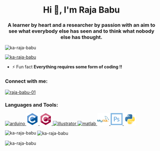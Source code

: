 <h1 align="center">Hi 👋, I'm Raja Babu</h1>
<h3 align="center">A learner by heart and a researcher by passion with an aim to see what everybody else has seen and to think what nobody else has thought.</h3>

<p align="left"> <img src="https://komarev.com/ghpvc/?username=ka-raja-babu&label=Profile%20views&color=0e75b6&style=flat" alt="ka-raja-babu" /> </p>

<p align="left"> <a href="https://github.com/ryo-ma/github-profile-trophy"><img src="https://github-profile-trophy.vercel.app/?username=ka-raja-babu" alt="ka-raja-babu" /></a> </p>

- ⚡ Fun fact **Everything requires some form of coding !!**

<h3 align="left">Connect with me:</h3>
<p align="left">
<a href="https://linkedin.com/in/raja-babu-01" target="blank"><img align="center" src="https://raw.githubusercontent.com/rahuldkjain/github-profile-readme-generator/master/src/images/icons/Social/linked-in-alt.svg" alt="raja-babu-01" height="30" width="40" /></a>
</p>

<h3 align="left">Languages and Tools:</h3>
<p align="left"> <a href="https://www.arduino.cc/" target="_blank"> <img src="https://cdn.worldvectorlogo.com/logos/arduino-1.svg" alt="arduino" width="40" height="40"/> </a> <a href="https://www.cprogramming.com/" target="_blank"> <img src="https://raw.githubusercontent.com/devicons/devicon/master/icons/c/c-original.svg" alt="c" width="40" height="40"/> </a> <a href="https://www.w3schools.com/cpp/" target="_blank"> <img src="https://raw.githubusercontent.com/devicons/devicon/master/icons/cplusplus/cplusplus-original.svg" alt="cplusplus" width="40" height="40"/> </a> <a href="https://www.adobe.com/in/products/illustrator.html" target="_blank"> <img src="https://www.vectorlogo.zone/logos/adobe_illustrator/adobe_illustrator-icon.svg" alt="illustrator" width="40" height="40"/> </a> <a href="https://www.mathworks.com/" target="_blank"> <img src="https://upload.wikimedia.org/wikipedia/commons/2/21/Matlab_Logo.png" alt="matlab" width="40" height="40"/> </a> <a href="https://www.mysql.com/" target="_blank"> <img src="https://raw.githubusercontent.com/devicons/devicon/master/icons/mysql/mysql-original-wordmark.svg" alt="mysql" width="40" height="40"/> </a> <a href="https://www.photoshop.com/en" target="_blank"> <img src="https://raw.githubusercontent.com/devicons/devicon/master/icons/photoshop/photoshop-line.svg" alt="photoshop" width="40" height="40"/> </a> <a href="https://www.python.org" target="_blank"> <img src="https://raw.githubusercontent.com/devicons/devicon/master/icons/python/python-original.svg" alt="python" width="40" height="40"/> </a> </p>

<p><img align="left" src="https://github-readme-stats.vercel.app/api/top-langs?username=ka-raja-babu&show_icons=true&locale=en&layout=compact" alt="ka-raja-babu" /></p>

<p>&nbsp;<img align="center" src="https://github-readme-stats.vercel.app/api?username=ka-raja-babu&show_icons=true&locale=en" alt="ka-raja-babu" /></p>

<p><img align="center" src="https://github-readme-streak-stats.herokuapp.com/?user=ka-raja-babu&" alt="ka-raja-babu" /></p>
